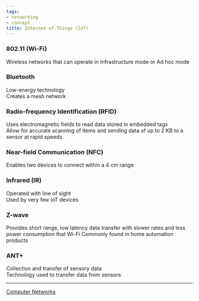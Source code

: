 ```yaml
---
tags:
- networking
- concept
title: Internet of Things (IoT)
---
```


### 802.11 (Wi-Fi)

Wireless networks that can operate in Infrastructure mode or Ad hoc mode

### Bluetooth

Low-energy technology  
Creates a mesh network

### Radio-frequency Identification (RFID)

Uses electromagnetic fields to read data stored in embedded tags  
Allow for accurate scanning of items and sending data of up to 2 KB to a sensor at rapid speeds

### Near-field Communication (NFC)

Enables two devices to connect within a 4 cm range

### Infrared (IR)

Operated with line of sight  
Used by very few IoT devices

### Z-wave

Provides short range, low latency data transfer with slower rates and less power consumption that Wi-Fi
Commonly found in home automation products

### ANT+

Collection and transfer of sensory data  
Technology used to transfer data from sensors

---

[Computer Networks](../computer-networks.md)